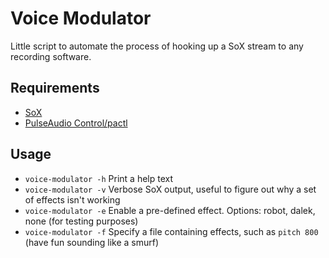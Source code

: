 # Voice Modulator

Little script to automate the process of hooking up a SoX stream to any recording software.

## Requirements

* [SoX](http://sox.sourceforge.net/)
* [PulseAudio Control/pactl](https://linux.die.net/man/1/pactl)

## Usage

* `voice-modulator -h`
  Print a help text
* `voice-modulator -v`
  Verbose SoX output, useful to figure out why a set of effects isn't working
* `voice-modulator -e`
  Enable a pre-defined effect. Options: robot, dalek, none (for testing purposes)
* `voice-modulator -f`
  Specify a file containing effects, such as `pitch 800` (have fun sounding like a smurf)
